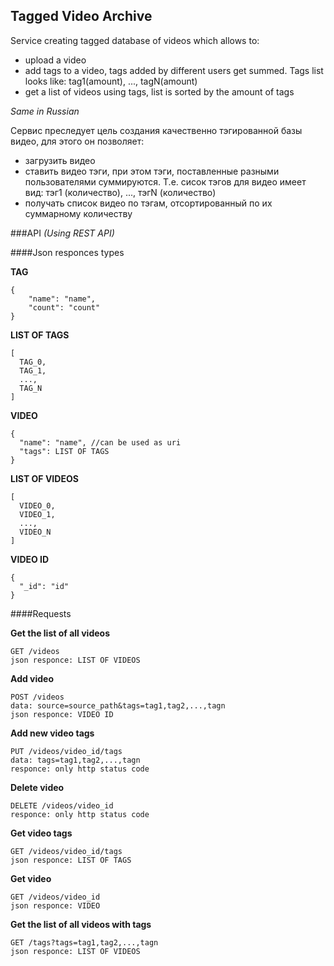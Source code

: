 ## Tagged Video Archive
Service creating tagged database of videos which allows to:
 - upload a video
 - add tags to a video, tags added by different users get summed. Tags list looks like: tag1(amount), ..., tagN(amount)
 - get a list of videos using tags, list is sorted by the amount of tags
  
*Same in Russian*

Сервис преследует цель создания качественно тэгированной базы видео, для этого он позволяет:
 - загрузить видео
 - ставить видео тэги, при этом тэги, поставленные разными пользователями суммируются. Т.е. сисок тэгов для видео имеет вид: тэг1 (количество), ..., тэгN (количество)
 - получать список видео по тэгам, отсортированный по их суммарному количеству

###API *(Using REST API)*

####Json responces types

**TAG**
```
{
    "name": "name",
    "count": "count"
}
```

**LIST OF TAGS**
```
[
  TAG_0,
  TAG_1,
  ...,
  TAG_N
]
```

**VIDEO**
```
{    
  "name": "name", //can be used as uri
  "tags": LIST OF TAGS
}
```

**LIST OF VIDEOS**
```
[
  VIDEO_0,
  VIDEO_1,
  ...,
  VIDEO_N
]
```

**VIDEO ID**
```
{    
  "_id": "id"
}
```

####Requests

**Get the list of all videos**
```
GET /videos
json responce: LIST OF VIDEOS
```

**Add video**
```
POST /videos
data: source=source_path&tags=tag1,tag2,...,tagn
json responce: VIDEO ID
```

**Add new video tags**
```
PUT /videos/video_id/tags
data: tags=tag1,tag2,...,tagn
responce: only http status code
```

**Delete video**
```
DELETE /videos/video_id
responce: only http status code
```

**Get video tags**
```
GET /videos/video_id/tags
json responce: LIST OF TAGS
```

**Get video**
```
GET /videos/video_id
json responce: VIDEO
```

**Get the list of all videos with tags**
```
GET /tags?tags=tag1,tag2,...,tagn
json responce: LIST OF VIDEOS
```
